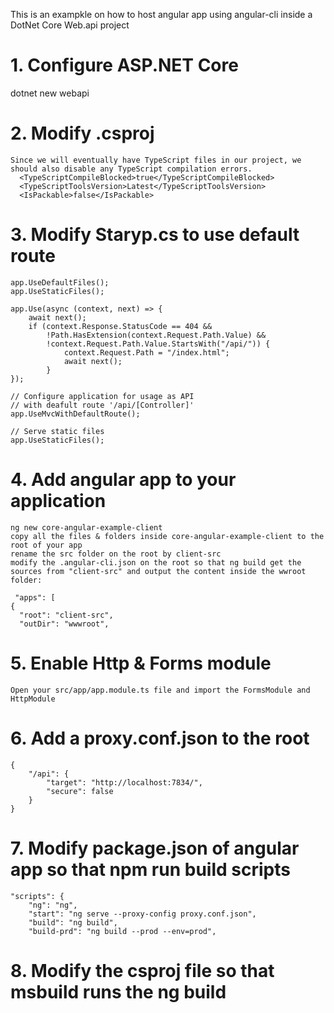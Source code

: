This is an exampkle on how to host angular app using angular-cli inside a DotNet Core Web.api project

# 1. Configure ASP.NET Core
dotnet new webapi

# 2. Modify .csproj
    Since we will eventually have TypeScript files in our project, we should also disable any TypeScript compilation errors.
      <TypeScriptCompileBlocked>true</TypeScriptCompileBlocked>
      <TypeScriptToolsVersion>Latest</TypeScriptToolsVersion>
      <IsPackable>false</IsPackable>

# 3. Modify Staryp.cs to use default route
    app.UseDefaultFiles();
    app.UseStaticFiles();
    
    app.Use(async (context, next) => {
        await next();
        if (context.Response.StatusCode == 404 &&
            !Path.HasExtension(context.Request.Path.Value) &&
            !context.Request.Path.Value.StartsWith("/api/")) {
                context.Request.Path = "/index.html";
                await next();
            }
    });

    // Configure application for usage as API
    // with deafult route '/api/[Controller]'
    app.UseMvcWithDefaultRoute();
    
    // Serve static files
    app.UseStaticFiles();

# 4.  Add angular app to your application
    ng new core-angular-example-client 
    copy all the files & folders inside core-angular-example-client to the root of your app
    rename the src folder on the root by client-src
    modify the .angular-cli.json on the root so that ng build get the sources from "client-src" and output the content inside the wwroot folder:
     
     "apps": [
    {
      "root": "client-src",
      "outDir": "wwwroot",

# 5. Enable  Http & Forms module
    Open your src/app/app.module.ts file and import the FormsModule and HttpModule

# 6. Add a proxy.conf.json to the root 
    {
        "/api": {
            "target": "http://localhost:7834/",
            "secure": false
        }
    }

# 7. Modify package.json of angular app so that npm run build scripts 
    "scripts": {
        "ng": "ng",
        "start": "ng serve --proxy-config proxy.conf.json",
        "build": "ng build",
        "build-prd": "ng build --prod --env=prod",

# 8. Modify the csproj file so that msbuild runs the ng build
   <Target Name="EnsureNode">
    <Exec Command="node --version" ContinueOnError="true">
      <Output TaskParameter="ExitCode" PropertyName="ErrorCode" />
    </Exec>
    <Error Condition="'$(ErrorCode)' != '0'" Text="Node.js is required to build and run this project. To continue, please install Node.js from https://nodejs.org/, and then restart your command prompt or IDE." />
  </Target>
  <Target Name="DebugRunNgBuild" BeforeTargets="Build" Condition=" '$(Configuration)' == 'Debug' ">
    <CallTarget Targets="EnsureNode" />
    <Message Importance="high" Text="Performing ng build for dev build..." />
    <Exec Command="npm run-script build" />
  </Target>
  <Target Name="ReleaseRunNgBuild" BeforeTargets="Build" Condition=" '$(Configuration)' == 'Release' ">
    <CallTarget Targets="EnsureNode" />
    <Message Importance="high" Text="Install packages..." />
    <Exec Command="npm install" />
    <Message Importance="high" Text="Performing ng build for prd build..." />
    <Exec Command="npm run-script build-prd" />
  </Target>














